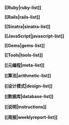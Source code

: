 **[[Ruby|ruby-list]]**

**[[Rails|rails-list]]**  

**[[Sinatra|sinatra-list]]**  

**[[JavaScript|javascript-list]]**

**[[Gems|gems-list]]**

**[[Tools|tools-list]]**

**[[元编程|meta-list]]**

**[[算法|arithmetic-list]]**

**[[设计模式|design-list]]**

**[[数据库|database-list]]**

**[[说明|instructions]]**  

**[[周报|weeklyreport-list]]**




